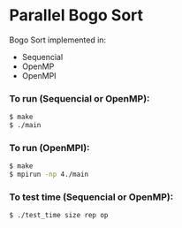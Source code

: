 # Parallel Bogo Sort
Bogo Sort implemented in:
* Sequencial
* OpenMP
* OpenMPI


### To run (Sequencial or OpenMP):
```bash
$ make
$ ./main
```

### To run (OpenMPI):
```bash
$ make
$ mpirun -np 4./main
```

### To test time (Sequencial or OpenMP):
```bash
$ ./test_time size rep op
```